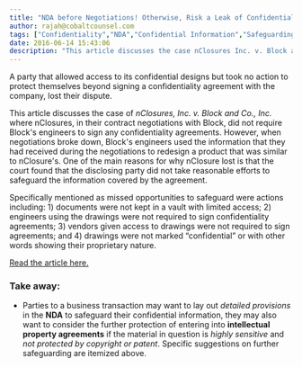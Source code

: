 ```yaml
---
title: "NDA before Negotiations! Otherwise, Risk a Leak of Confidential Information"
author: rajah@cobaltcounsel.com
tags: ["Confidentiality","NDA","Confidential Information","Safeguarding Requirements","Commercial Activities","Confidentiality Agreement","Rajah"]
date: 2016-06-14 15:43:06
description: "This article discusses the case nClosures Inc. v. Block and Co. and the risks of not signing a confidentiality agreement before entering into negotiations."
---
```


A party that allowed access to its confidential designs but took no action to protect themselves beyond signing a confidentiality agreement with the company, lost their dispute. 

This article discusses the case of *nClosures, Inc. v. Block and Co., Inc.* where nClosures, in their contract negotiations with Block, did not require Block's engineers to sign any confidentiality agreements. However, when negotiations broke down, Block's engineers used the information that they had received during the negotiations to redesign a product that was similar to nClosure's. One of the main reasons for why nClosure lost is that the court found that the disclosing party did not take reasonable efforts to safeguard the information covered by the agreement.  

Specifically mentioned as missed opportunities to safeguard were actions including:  1) documents were not kept in a vault with limited access; 2) engineers using the drawings were not required to sign confidentiality agreements; 3) vendors given access to drawings were not required to sign agreements; and 4) drawings were not marked “confidential” or with other words showing their proprietary nature.

[Read the article here.](http://www.natlawreview.com/article/think-confidentiality-agreement-enough-to-protect-your-proprietary-information-think)

### Take away:
- Parties to a business transaction may want to lay out *detailed provisions* in the **NDA** to safeguard their confidential information, they may also want to consider the further protection of entering into **intellectual property agreements** if the material in question is *highly sensitive* and *not protected by copyright or patent*. Specific suggestions on further safeguarding are itemized above.
